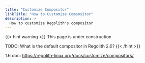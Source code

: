 ```yaml
---
title: "Customize Compositor"
linkTitle: "How to Customize Compositor"
description: >
  How to customize Regolith's compositor
---
```


{{< hint warning >}}
This page is under construction

TODO: What is the default compositor in Regolith 2.0?
{{< /hint >}}

1.6 doc: <https://regolith-linux.org/docs/customize/compositors/>

